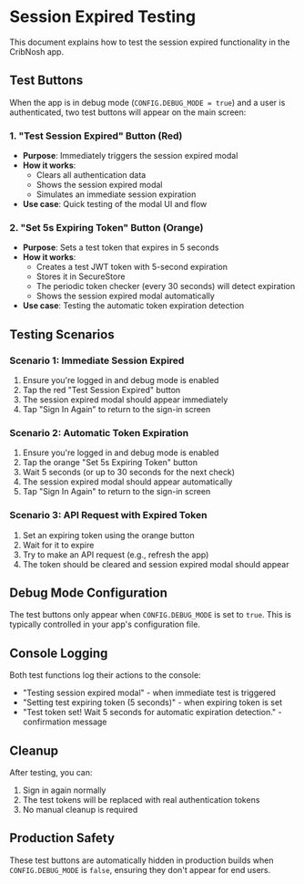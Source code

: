 # Session Expired Testing

This document explains how to test the session expired functionality in the CribNosh app.

## Test Buttons

When the app is in debug mode (`CONFIG.DEBUG_MODE = true`) and a user is authenticated, two test buttons will appear on the main screen:

### 1. "Test Session Expired" Button (Red)

- **Purpose**: Immediately triggers the session expired modal
- **How it works**:
  - Clears all authentication data
  - Shows the session expired modal
  - Simulates an immediate session expiration
- **Use case**: Quick testing of the modal UI and flow

### 2. "Set 5s Expiring Token" Button (Orange)

- **Purpose**: Sets a test token that expires in 5 seconds
- **How it works**:
  - Creates a test JWT token with 5-second expiration
  - Stores it in SecureStore
  - The periodic token checker (every 30 seconds) will detect expiration
  - Shows the session expired modal automatically
- **Use case**: Testing the automatic token expiration detection

## Testing Scenarios

### Scenario 1: Immediate Session Expired

1. Ensure you're logged in and debug mode is enabled
2. Tap the red "Test Session Expired" button
3. The session expired modal should appear immediately
4. Tap "Sign In Again" to return to the sign-in screen

### Scenario 2: Automatic Token Expiration

1. Ensure you're logged in and debug mode is enabled
2. Tap the orange "Set 5s Expiring Token" button
3. Wait 5 seconds (or up to 30 seconds for the next check)
4. The session expired modal should appear automatically
5. Tap "Sign In Again" to return to the sign-in screen

### Scenario 3: API Request with Expired Token

1. Set an expiring token using the orange button
2. Wait for it to expire
3. Try to make an API request (e.g., refresh the app)
4. The token should be cleared and session expired modal should appear

## Debug Mode Configuration

The test buttons only appear when `CONFIG.DEBUG_MODE` is set to `true`. This is typically controlled in your app's configuration file.

## Console Logging

Both test functions log their actions to the console:

- "Testing session expired modal" - when immediate test is triggered
- "Setting test expiring token (5 seconds)" - when expiring token is set
- "Test token set! Wait 5 seconds for automatic expiration detection." - confirmation message

## Cleanup

After testing, you can:

1. Sign in again normally
2. The test tokens will be replaced with real authentication tokens
3. No manual cleanup is required

## Production Safety

These test buttons are automatically hidden in production builds when `CONFIG.DEBUG_MODE` is `false`, ensuring they don't appear for end users.
